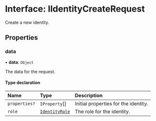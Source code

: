 # Interface: IIdentityCreateRequest

Create a new identity.

## Properties

### data

• **data**: `Object`

The data for the request.

#### Type declaration

| Name          | Type                                       | Description                          |
| :------------ | :----------------------------------------- | :----------------------------------- |
| `properties?` | `IProperty`[]                              | Initial properties for the identity. |
| `role`        | [`IdentityRole`](../enums/IdentityRole.md) | The role for the identity.           |
